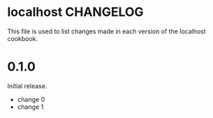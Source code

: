 # localhost CHANGELOG

This file is used to list changes made in each version of the localhost cookbook.

# 0.1.0

Initial release.

- change 0
- change 1

